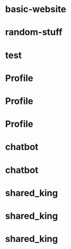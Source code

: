 # basic-website
# random-stuff
# test
# Profile
# Profile
# Profile
# chatbot
# chatbot
# shared_king
# shared_king
# shared_king
